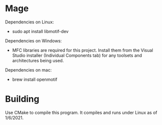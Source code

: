 # Mage

Dependencies on Linux:
* sudo apt install libmotif-dev

Dependencies on Windows:
* MFC libraries are required for this project. Install them from the Visual Studio installer (Individual Components tab) for any toolsets and architectures being used.

Dependencies on mac:
* brew install openmotif

# Building

Use CMake to compile this program.  It compiles and runs under Linux as of 1/6/2021.


